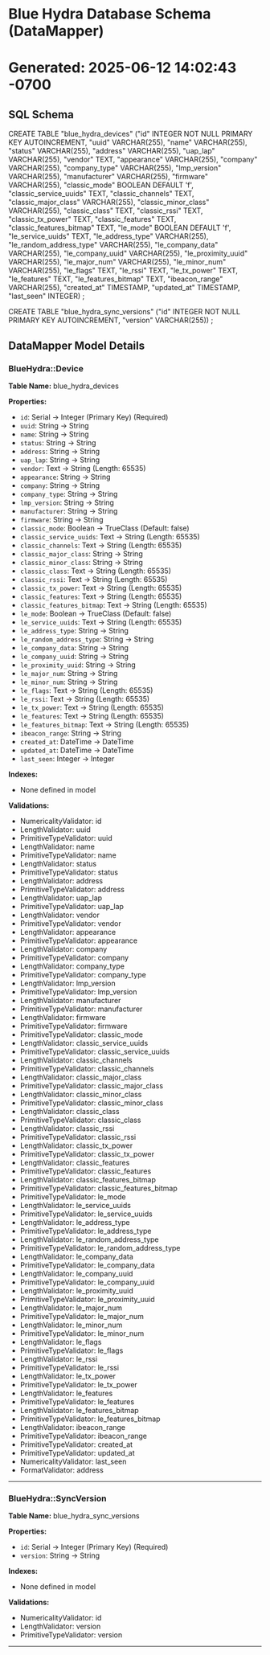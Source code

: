 # Blue Hydra Database Schema (DataMapper)
# Generated: 2025-06-12 14:02:43 -0700

## SQL Schema

CREATE TABLE "blue_hydra_devices" ("id" INTEGER NOT NULL PRIMARY KEY AUTOINCREMENT, "uuid" VARCHAR(255), "name" VARCHAR(255), "status" VARCHAR(255), "address" VARCHAR(255), "uap_lap" VARCHAR(255), "vendor" TEXT, "appearance" VARCHAR(255), "company" VARCHAR(255), "company_type" VARCHAR(255), "lmp_version" VARCHAR(255), "manufacturer" VARCHAR(255), "firmware" VARCHAR(255), "classic_mode" BOOLEAN DEFAULT 'f', "classic_service_uuids" TEXT, "classic_channels" TEXT, "classic_major_class" VARCHAR(255), "classic_minor_class" VARCHAR(255), "classic_class" TEXT, "classic_rssi" TEXT, "classic_tx_power" TEXT, "classic_features" TEXT, "classic_features_bitmap" TEXT, "le_mode" BOOLEAN DEFAULT 'f', "le_service_uuids" TEXT, "le_address_type" VARCHAR(255), "le_random_address_type" VARCHAR(255), "le_company_data" VARCHAR(255), "le_company_uuid" VARCHAR(255), "le_proximity_uuid" VARCHAR(255), "le_major_num" VARCHAR(255), "le_minor_num" VARCHAR(255), "le_flags" TEXT, "le_rssi" TEXT, "le_tx_power" TEXT, "le_features" TEXT, "le_features_bitmap" TEXT, "ibeacon_range" VARCHAR(255), "created_at" TIMESTAMP, "updated_at" TIMESTAMP, "last_seen" INTEGER)
;

CREATE TABLE "blue_hydra_sync_versions" ("id" INTEGER NOT NULL PRIMARY KEY AUTOINCREMENT, "version" VARCHAR(255))
;

## DataMapper Model Details

### BlueHydra::Device

**Table Name:** blue_hydra_devices

**Properties:**

- `id`: Serial -> Integer (Primary Key) (Required)
- `uuid`: String -> String
- `name`: String -> String
- `status`: String -> String
- `address`: String -> String
- `uap_lap`: String -> String
- `vendor`: Text -> String (Length: 65535)
- `appearance`: String -> String
- `company`: String -> String
- `company_type`: String -> String
- `lmp_version`: String -> String
- `manufacturer`: String -> String
- `firmware`: String -> String
- `classic_mode`: Boolean -> TrueClass (Default: false)
- `classic_service_uuids`: Text -> String (Length: 65535)
- `classic_channels`: Text -> String (Length: 65535)
- `classic_major_class`: String -> String
- `classic_minor_class`: String -> String
- `classic_class`: Text -> String (Length: 65535)
- `classic_rssi`: Text -> String (Length: 65535)
- `classic_tx_power`: Text -> String (Length: 65535)
- `classic_features`: Text -> String (Length: 65535)
- `classic_features_bitmap`: Text -> String (Length: 65535)
- `le_mode`: Boolean -> TrueClass (Default: false)
- `le_service_uuids`: Text -> String (Length: 65535)
- `le_address_type`: String -> String
- `le_random_address_type`: String -> String
- `le_company_data`: String -> String
- `le_company_uuid`: String -> String
- `le_proximity_uuid`: String -> String
- `le_major_num`: String -> String
- `le_minor_num`: String -> String
- `le_flags`: Text -> String (Length: 65535)
- `le_rssi`: Text -> String (Length: 65535)
- `le_tx_power`: Text -> String (Length: 65535)
- `le_features`: Text -> String (Length: 65535)
- `le_features_bitmap`: Text -> String (Length: 65535)
- `ibeacon_range`: String -> String
- `created_at`: DateTime -> DateTime
- `updated_at`: DateTime -> DateTime
- `last_seen`: Integer -> Integer

**Indexes:**
- None defined in model

**Validations:**
- NumericalityValidator: id
- LengthValidator: uuid
- PrimitiveTypeValidator: uuid
- LengthValidator: name
- PrimitiveTypeValidator: name
- LengthValidator: status
- PrimitiveTypeValidator: status
- LengthValidator: address
- PrimitiveTypeValidator: address
- LengthValidator: uap_lap
- PrimitiveTypeValidator: uap_lap
- LengthValidator: vendor
- PrimitiveTypeValidator: vendor
- LengthValidator: appearance
- PrimitiveTypeValidator: appearance
- LengthValidator: company
- PrimitiveTypeValidator: company
- LengthValidator: company_type
- PrimitiveTypeValidator: company_type
- LengthValidator: lmp_version
- PrimitiveTypeValidator: lmp_version
- LengthValidator: manufacturer
- PrimitiveTypeValidator: manufacturer
- LengthValidator: firmware
- PrimitiveTypeValidator: firmware
- PrimitiveTypeValidator: classic_mode
- LengthValidator: classic_service_uuids
- PrimitiveTypeValidator: classic_service_uuids
- LengthValidator: classic_channels
- PrimitiveTypeValidator: classic_channels
- LengthValidator: classic_major_class
- PrimitiveTypeValidator: classic_major_class
- LengthValidator: classic_minor_class
- PrimitiveTypeValidator: classic_minor_class
- LengthValidator: classic_class
- PrimitiveTypeValidator: classic_class
- LengthValidator: classic_rssi
- PrimitiveTypeValidator: classic_rssi
- LengthValidator: classic_tx_power
- PrimitiveTypeValidator: classic_tx_power
- LengthValidator: classic_features
- PrimitiveTypeValidator: classic_features
- LengthValidator: classic_features_bitmap
- PrimitiveTypeValidator: classic_features_bitmap
- PrimitiveTypeValidator: le_mode
- LengthValidator: le_service_uuids
- PrimitiveTypeValidator: le_service_uuids
- LengthValidator: le_address_type
- PrimitiveTypeValidator: le_address_type
- LengthValidator: le_random_address_type
- PrimitiveTypeValidator: le_random_address_type
- LengthValidator: le_company_data
- PrimitiveTypeValidator: le_company_data
- LengthValidator: le_company_uuid
- PrimitiveTypeValidator: le_company_uuid
- LengthValidator: le_proximity_uuid
- PrimitiveTypeValidator: le_proximity_uuid
- LengthValidator: le_major_num
- PrimitiveTypeValidator: le_major_num
- LengthValidator: le_minor_num
- PrimitiveTypeValidator: le_minor_num
- LengthValidator: le_flags
- PrimitiveTypeValidator: le_flags
- LengthValidator: le_rssi
- PrimitiveTypeValidator: le_rssi
- LengthValidator: le_tx_power
- PrimitiveTypeValidator: le_tx_power
- LengthValidator: le_features
- PrimitiveTypeValidator: le_features
- LengthValidator: le_features_bitmap
- PrimitiveTypeValidator: le_features_bitmap
- LengthValidator: ibeacon_range
- PrimitiveTypeValidator: ibeacon_range
- PrimitiveTypeValidator: created_at
- PrimitiveTypeValidator: updated_at
- NumericalityValidator: last_seen
- FormatValidator: address

---

### BlueHydra::SyncVersion

**Table Name:** blue_hydra_sync_versions

**Properties:**

- `id`: Serial -> Integer (Primary Key) (Required)
- `version`: String -> String

**Indexes:**
- None defined in model

**Validations:**
- NumericalityValidator: id
- LengthValidator: version
- PrimitiveTypeValidator: version

---

